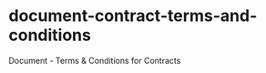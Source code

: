 document-contract-terms-and-conditions
======================================

Document - Terms &amp; Conditions for Contracts
